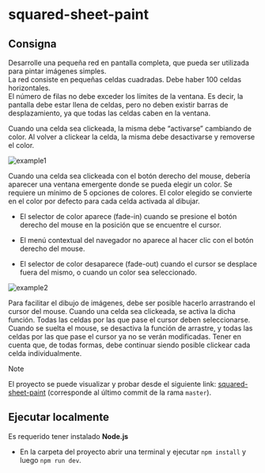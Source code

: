 # squared-sheet-paint
## Consigna
Desarrolle una pequeña red en pantalla completa, que pueda ser utilizada para pintar imágenes simples.  
La red consiste en pequeñas celdas cuadradas. Debe haber 100 celdas horizontales.  
El número de filas no debe exceder los límites de la ventana. Es decir, la pantalla 
debe estar llena de celdas, pero no deben existir barras de desplazamiento, ya que 
todas las celdas caben en la ventana.

Cuando una celda sea clickeada, la misma debe “activarse” cambiando de color. 
Al volver a clickear la celda, la misma debe desactivarse y removerse el color.

![example1](https://gist.github.com/LauMartinez-Code/5ffbb16fa7a5dbe83991fd63028ed3ba/raw/9864b8c03b2ff99ec18387bb841c3febd67046af/paintExample.png)

Cuando una celda sea clickeada con el botón derecho del mouse, debería aparecer 
una ventana emergente donde se pueda elegir un color. Se requiere un 
mínimo de 5 opciones de colores. El color elegido se convierte en el color por defecto para cada celda activada al dibujar.
- El selector de color aparece (fade-in) cuando se presione el botón 
derecho del mouse en la posición que se encuentre el cursor.

- El menú contextual del navegador no aparece al hacer clic con el botón derecho del mouse.

- El selector de color desaparece (fade-out) cuando el cursor se desplace fuera 
del mismo, o cuando un color sea seleccionado.

![example2](https://gist.github.com/LauMartinez-Code/5ffbb16fa7a5dbe83991fd63028ed3ba/raw/9864b8c03b2ff99ec18387bb841c3febd67046af/paintExample2.png)

Para facilitar el dibujo de imágenes, debe ser posible hacerlo arrastrando el cursor 
del mouse. Cuando una celda sea clickeada, se activa la dicha función. Todas las 
celdas por las que pase el cursor deben seleccionarse.  
Cuando se suelta el mouse, se desactiva la función de arrastre, y todas las celdas por las que pase el cursor ya 
no se verán modificadas. Tener en cuenta que, de todas formas, debe continuar 
siendo posible clickear cada celda individualmente.

> [!NOTE]
> El proyecto se puede visualizar y probar desde el siguiente link: [squared-sheet-paint](https://squared-sheet-paint.netlify.app/) (corresponde al último commit de la rama `master`).

## Ejecutar localmente
Es requerido tener instalado **Node.js**  
- En la carpeta del proyecto abrir una terminal y ejecutar `npm install` y luego `npm run dev`.